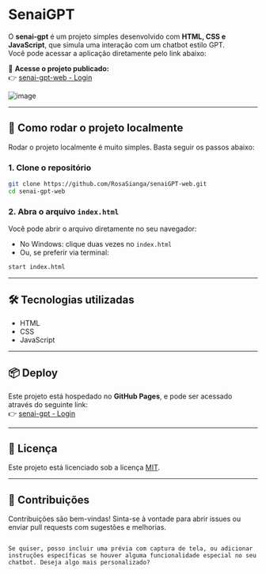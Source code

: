 
# SenaiGPT

O **senai-gpt** é um projeto simples desenvolvido com **HTML, CSS e JavaScript**, que simula uma interação com um chatbot estilo GPT.  
Você pode acessar a aplicação diretamente pelo link abaixo:

🔗 **Acesse o projeto publicado:**  
👉 [senai-gpt-web - Login](https://rosasianga.github.io/senaiGPT-web/login)

![image](https://github.com/user-attachments/assets/6c220959-a7dc-4260-a77d-fa0dab1db8b8)

---

## 🚀 Como rodar o projeto localmente

Rodar o projeto localmente é muito simples. Basta seguir os passos abaixo:

### 1. Clone o repositório

```bash
git clone https://github.com/RosaSianga/senaiGPT-web.git
cd senai-gpt-web
```

### 2. Abra o arquivo `index.html`

Você pode abrir o arquivo diretamente no seu navegador:

- No Windows: clique duas vezes no `index.html`
- Ou, se preferir via terminal:

```bash
start index.html
```

---

## 🛠️ Tecnologias utilizadas

- HTML
- CSS
- JavaScript

---

## 📦 Deploy

Este projeto está hospedado no **GitHub Pages**, e pode ser acessado através do seguinte link:  
👉 [senai-gpt - Login](https://rosasianga.github.io/senaiGPT-web/login/)

---

## 📄 Licença

Este projeto está licenciado sob a licença [MIT](LICENSE).

---

## 🤝 Contribuições

Contribuições são bem-vindas! Sinta-se à vontade para abrir issues ou enviar pull requests com sugestões e melhorias.

```

Se quiser, posso incluir uma prévia com captura de tela, ou adicionar instruções específicas se houver alguma funcionalidade especial no seu chatbot. Deseja algo mais personalizado?
